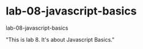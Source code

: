 # lab-08-javascript-basics
lab-08-javascript-basics

"This is lab 8. It's about Javascript Basics."
